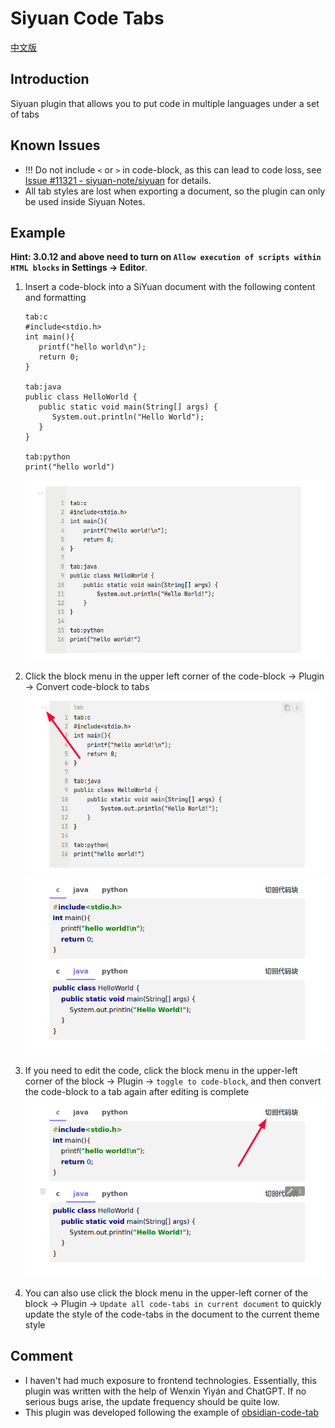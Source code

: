 
# Siyuan Code Tabs

[中文版](./README_zh_CN.md)
## Introduction
Siyuan plugin that allows you to put code in multiple languages under a set of tabs

## Known Issues
- !!! Do not include `<` or `>` in code-block, as this can lead to code loss, see [Issue #11321 - siyuan-note/siyuan](https://github.com/siyuan-note/siyuan/issues/11321)  for details.  
- All tab styles are lost when exporting a document, so the plugin can only be used inside Siyuan Notes.

## Example
**Hint: 3.0.12 and above need to turn on `Allow execution of scripts within HTML blocks` in Settings -> Editor**.
1. Insert a code-block into a SiYuan document with the following content and formatting
   ```
   tab:c
   #include<stdio.h>
   int main(){
      printf("hello world\n");
      return 0;
   }
  
   tab:java
   public class HelloWorld {
      public static void main(String[] args) {
         System.out.println("Hello World");
      }
   }
  
   tab:python
   print("hello world")
   ```
   ![fig1](./asset/1.png)

2. Click the block menu in the upper left corner of the code-block -> Plugin -> Convert code-block to tabs
   ![fig2-1](./asset/2-1.png)
   ![fig2-2](./asset/2-2.png)

3. If you need to edit the code, click the block menu in the upper-left corner of the block -> Plugin -> `toggle to code-block`, and then convert the code-block to a tab again after editing is complete
   ![fig3](./asset/3.png)

4. You can also use click the block menu in the upper-left corner of the block -> Plugin -> `Update all code-tabs in current document` to quickly update the style of the code-tabs in the document to the current theme style

## Comment
- I haven't had much exposure to frontend technologies. Essentially, this plugin was written with the help of Wenxin Yiyán and ChatGPT. If no serious bugs arise, the update frequency should be quite low.
- This plugin was developed following the example of [obsidian-code-tab](https://github.com/lazyloong/obsidian-code-tab)